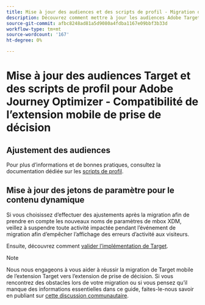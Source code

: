 ```yaml
---
title: Mise à jour des audiences et des scripts de profil - Migration d’Adobe Target vers Adobe Journey Optimizer - Extension Mobile de prise de décision
description: Découvrez comment mettre à jour les audiences Adobe Target et les scripts de profil pour des raisons de compatibilité avec le SDK Web Experience Platform.
source-git-commit: afbc8248ad81a5d9080a4fdba1167e09bbf3b33d
workflow-type: tm+mt
source-wordcount: '167'
ht-degree: 0%

---
```


# Mise à jour des audiences Target et des scripts de profil pour Adobe Journey Optimizer - Compatibilité de l’extension mobile de prise de décision


## Ajustement des audiences


Pour plus d’informations et de bonnes pratiques, consultez la documentation dédiée sur les [scripts de profil](https://experienceleague.adobe.com/docs/target/using/audiences/visitor-profiles/profile-parameters.html).

## Mise à jour des jetons de paramètre pour le contenu dynamique



Si vous choisissez d’effectuer des ajustements après la migration afin de prendre en compte les nouveaux noms de paramètres de mbox XDM, veillez à suspendre toute activité impactée pendant l’événement de migration afin d’empêcher l’affichage des erreurs d’activité aux visiteurs.

Ensuite, découvrez comment [valider l’implémentation de Target](validate.md).

>[!NOTE]
>
>Nous nous engageons à vous aider à réussir la migration de Target mobile de l’extension Target vers l’extension de prise de décision. Si vous rencontrez des obstacles lors de votre migration ou si vous pensez qu’il manque des informations essentielles dans ce guide, faites-le-nous savoir en publiant sur [cette discussion communautaire](https://experienceleaguecommunities.adobe.com/t5/adobe-experience-platform-data/tutorial-discussion-migrate-target-from-at-js-to-web-sdk/m-p/575587#M463).
